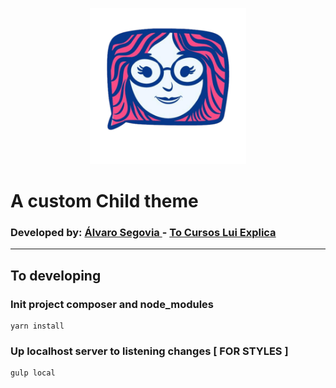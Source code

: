
<p align="center">
    <img src="./screenshot.png" height="250">
</p>

# A custom Child theme

<h3 align="left"> Developed by:
    <a href="https://www.linkedin.com/in/alvarosego01/" target="_blank">
        Álvaro Segovia
    </a>
    -
    <a href="https://cursos.luiexplica.com" target="_blank">
        To Cursos Lui Explica
    </a>
</h3>

<hr>

## To developing
### Init project composer and node_modules
```
yarn install
```

### Up localhost server to listening changes [ FOR STYLES ]
```
gulp local
```